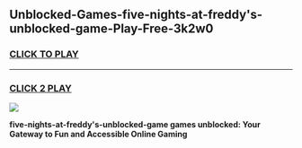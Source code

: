 
## Unblocked-Games-five-nights-at-freddy's-unblocked-game-Play-Free-3k2w0
<h3>
<a href="https://premium76.site?title=five-nights-at-freddy's-unblocked-game&ref=09A">CLICK TO PLAY</a></h3>
<hr>

<h3>
<a href="https://premium76.site?title=five-nights-at-freddy's-unblocked-game&ref=09A">CLICK 2 PLAY</a>
  
</h3>

<a href="https://premium76.site?title=five-nights-at-freddy's-unblocked-game&ref=09A"><img src="https://clearcache.store/games.png"></a>


**five-nights-at-freddy's-unblocked-game games unblocked: Your Gateway to Fun and Accessible Online Gaming**
